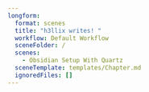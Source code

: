 ```yaml
---
longform:
  format: scenes
  title: "h3llix writes! "
  workflow: Default Workflow
  sceneFolder: /
  scenes:
    - Obsidian Setup With Quartz
  sceneTemplate: templates/Chapter.md
  ignoredFiles: []
---
```


